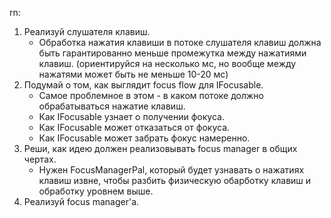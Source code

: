 ﻿rn:
1. Реализуй слушателя клавиш.
   - Обработка нажатия клавиши в потоке слушателя клавиш должна быть гарантированно меньше промежутка между нажатиями клавиш. 
      (ориентируйся на несколько мс, но вообще между нажатями может быть не меньше 10-20 мс)
2. Подумай о том, как выглядит focus flow для IFocusable.
   - Самое проблемное в этом - в каком потоке должно обрабатываться нажатие клавиш.
   - Как IFocusable узнает о получении фокуса.
   - Как IFocusable может отказаться от фокуса.
   - Как IFocusable может забрать фокус намеренно.
3. Реши, как идею должен реализовывать focus manager в общих чертах.
   - Нужен FocusManagerPal, который будет узнавать о нажатиях клавиш извне, чтобы разбить физическую обарботку клавиш и обработку уровнем выше.
4. Реализуй focus manager'а.
